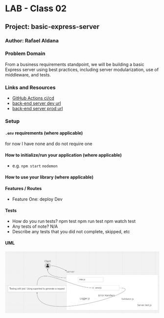 
# LAB - Class 02

## Project: basic-express-server

### Author: Rafael Aldana

### Problem Domain

From a business requirements standpoint, we will be building a basic Express server using best practices, including server modularization, use of middleware, and tests.

### Links and Resources

- [GitHub Actions ci/cd](https://github.com/Rafael-Aldana/basic-express-server/actions/new)
- [back-end server dev url](https://github.com/Rafael-Aldana/basic-express-server/tree/dev)
- [back-end server prod url](https://github.com/Rafael-Aldana/basic-express-server)

### Setup

#### `.env` requirements (where applicable)

for now I have none and do not require one


#### How to initialize/run your application (where applicable)

- e.g. `npm start` `nodemon`

#### How to use your library (where applicable)

#### Features / Routes

- Feature One: deploy Dev

#### Tests

- How do you run tests? npm test npm run test npm watch test
- Any tests of note? N/A
- Describe any tests that you did not complete, skipped, etc

#### UML

![UML](assets/Uml.png)

